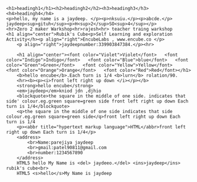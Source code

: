 <!DOCTYPE html>
<html>
<head>
	<title>JAYDEEP</title>
</head>
<body>

	<h1>headingh1</h1><h2>headingh2</h2><h3>headingh3</h3><h4>headingh4</h4>
	<p>hello, my name is a jaydeep. </p><p>nksuiu.</p><p>abcde.</p>
	jaydeep<sup>gituh</sup><p>H<sup>2</sup>SO<sup>4</sup></p>
	<hr>Zero 2 maker Warkshop<hr>rajesh<hr> teacher traing warkshop
	<h1 align="center">Rubik's Cube<p>Self Learning and exploration Activity</h><p align="right">EncubeLabs , www.encube.co </p>
		<p align="right">jaydeepnumber:339903847384.</p><hr>
	
		<h1 align="center"><font color="Violet">Violet</font>   <font color="Indigo">Indigo</font>   <font color="Blue">blue</font>   <font color="Green">Green</font>   <font color="Yellow">Yellow</font>    <font color="Orange">Orange</font>   <font color="Red">Red</font></h1>  
		<b>hello encube</b>.Each turn is 1/4 <b>lurn</b> rolation/90.
		<hr><b><p><i>front left right up down </i></p></b>
		<strong>hello encube</strong>
		<em>jaydeep</em>kniod jdn ,djhio
		<blockquote>the square in the middle of one side. indicates that side' colour.eg.green square=green side front left right up down Each turn is 1/4</blockquote>
		<q>the square in the middle of one side indicates that side colour.eg.green square=green side</q>front left right up down Each turn is 1/4
		<p><abbr title="hypertext markup language">HTML</abbr>front left right up down Each turn is 1/4</p>
		<address>
			<br>Name:parejiya jaydeep
			<br>gmail:patel90811@gmail.com
			<br>number:1234567890
		</address>
		HTML5 hello My Name is <del> jaydeeo.</del> <ins>jaydeep</ins> rubik's cube<br>
		HTML5 <s>hello</s>My Name is jaydeep
</body>
</html>
